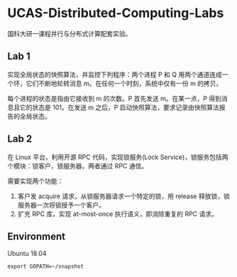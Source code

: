 # UCAS-Distributed-Computing-Labs
国科大研一课程并行与分布式计算配套实验。

## Lab 1
实现全局状态的快照算法，并监控下列程序：两个进程 P 和 Q 用两个通道连成一个环，它们不断地轮转消息 m。在任何一个时刻，系统中仅有一份 m 的拷贝。

每个进程的状态是指由它接收到 m 的次数。P 首先发送 m。在某一点，P 得到消息且它的状态是 101。在发送 m 之后，P 启动快照算法，要求记录由快照算法报告的全局状态。

## Lab 2
在 Linux 平台，利用开源 RPC 代码，实现锁服务(Lock Service)，锁服务包括两个模块：锁客户，锁服务器，两者通过 RPC 通信。

需要实现两个功能：
1. 客户发 acquire 请求，从锁服务器请求一个特定的锁，用 release 释放锁，锁服务器一次将锁授予一个客户。
2. 扩充 RPC 库，实现 at-most-once 执行语义，即消除重复的 RPC 请求。

## Environment
Ubuntu 18.04

`export GOPATH=~/snapshot`

